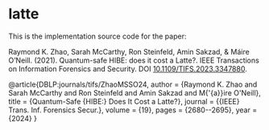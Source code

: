 # latte

This is the implementation source code for the paper: 

Raymond K. Zhao, Sarah McCarthy, Ron Steinfeld, Amin Sakzad, & Máire O’Neill. (2021). Quantum-safe HIBE: does it cost a Latte?. IEEE Transactions on Information Forensics and Security. DOI [10.1109/TIFS.2023.3347880](https://doi.org/10.1109/TIFS.2023.3347880).

@article{DBLP:journals/tifs/ZhaoMSSO24,
  author       = {Raymond K. Zhao and
                  Sarah McCarthy and
                  Ron Steinfeld and
                  Amin Sakzad and
                  M{\'{a}}ire O'Neill},
  title        = {Quantum-Safe {HIBE:} Does It Cost a Latte?},
  journal      = {{IEEE} Trans. Inf. Forensics Secur.},
  volume       = {19},
  pages        = {2680--2695},
  year         = {2024}
}
